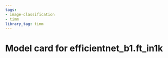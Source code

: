 ```yaml
---
tags:
- image-classification
- timm
library_tag: timm
---
```

# Model card for efficientnet_b1.ft_in1k